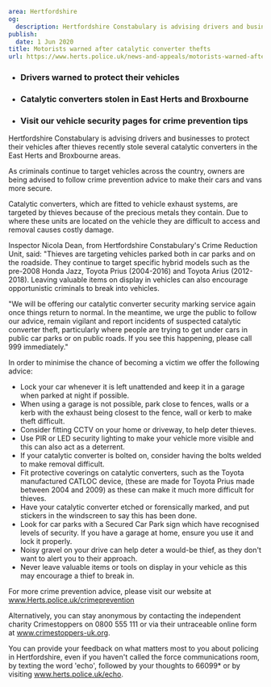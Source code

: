 ```yaml
area: Hertfordshire
og:
  description: Hertfordshire Constabulary is advising drivers and businesses to protect their vehicles after thieves recently stole several catalytic converters in the East Herts and Broxbourne areas.
publish:
  date: 1 Jun 2020
title: Motorists warned after catalytic converter thefts
url: https://www.herts.police.uk/news-and-appeals/motorists-warned-after-catalytic-converter-thefts-161
```

* ### Drivers warned to protect their vehicles

 * ### Catalytic converters stolen in East Herts and Broxbourne

 * ### Visit our vehicle security pages for crime prevention tips

Hertfordshire Constabulary is advising drivers and businesses to protect their vehicles after thieves recently stole several catalytic converters in the East Herts and Broxbourne areas.

As criminals continue to target vehicles across the country, owners are being advised to follow crime prevention advice to make their cars and vans more secure.

Catalytic converters, which are fitted to vehicle exhaust systems, are targeted by thieves because of the precious metals they contain. Due to where these units are located on the vehicle they are difficult to access and removal causes costly damage.

Inspector Nicola Dean, from Hertfordshire Constabulary's Crime Reduction Unit, said: "Thieves are targeting vehicles parked both in car parks and on the roadside. They continue to target specific hybrid models such as the pre-2008 Honda Jazz, Toyota Prius (2004-2016) and Toyota Arius (2012-2018). Leaving valuable items on display in vehicles can also encourage opportunistic criminals to break into vehicles.

"We will be offering our catalytic converter security marking service again once things return to normal. In the meantime, we urge the public to follow our advice, remain vigilant and report incidents of suspected catalytic converter theft, particularly where people are trying to get under cars in public car parks or on public roads. If you see this happening, please call 999 immediately."

In order to minimise the chance of becoming a victim we offer the following advice:

 * Lock your car whenever it is left unattended and keep it in a garage when parked at night if possible.
 * When using a garage is not possible, park close to fences, walls or a kerb with the exhaust being closest to the fence, wall or kerb to make theft difficult.
 * Consider fitting CCTV on your home or driveway, to help deter thieves.
 * Use PIR or LED security lighting to make your vehicle more visible and this can also act as a deterrent.
 * If your catalytic converter is bolted on, consider having the bolts welded to make removal difficult.
 * Fit protective coverings on catalytic converters, such as the Toyota manufactured CATLOC device, (these are made for Toyota Prius made between 2004 and 2009) as these can make it much more difficult for thieves.
 * Have your catalytic converter etched or forensically marked, and put stickers in the windscreen to say this has been done.
 * Look for car parks with a Secured Car Park sign which have recognised levels of security. If you have a garage at home, ensure you use it and lock it properly.
 * Noisy gravel on your drive can help deter a would-be thief, as they don't want to alert you to their approach.
 * Never leave valuable items or tools on display in your vehicle as this may encourage a thief to break in.

For more crime prevention advice, please visit our website at www.Herts.police.uk/crimeprevention

Alternatively, you can stay anonymous by contacting the independent charity Crimestoppers on 0800 555 111 or via their untraceable online form at www.crimestoppers-uk.org.

You can provide your feedback on what matters most to you about policing in Hertfordshire, even if you haven't called the force communications room, by texting the word 'echo', followed by your thoughts to 66099* or by visiting www.herts.police.uk/echo.
